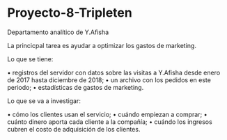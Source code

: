 # Proyecto-8-Tripleten
Departamento analítico de Y.Afisha

La princicpal tarea es ayudar a optimizar los gastos de marketing.

Lo que se tiene:

• registros del servidor con datos sobre las visitas a Y.Afisha desde enero de 2017 hasta diciembre de 2018; • un archivo con los pedidos en este periodo; • estadísticas de gastos de marketing.

Lo que se va a investigar:

• cómo los clientes usan el servicio; 
• cuándo empiezan a comprar; 
• cuánto dinero aporta cada cliente a la compañía; 
• cuándo los ingresos cubren el costo de adquisición de los clientes.
